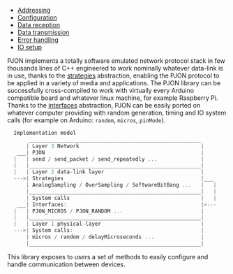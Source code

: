 - [Addressing](/documentation/addressing.md)
- [Configuration](/documentation/configuration.md)
- [Data reception](/documentation/data-reception.md)
- [Data transmission](/documentation/data-transmission.md)
- [Error handling](/documentation/error-handling.md)
- [IO setup](/documentation/io-setup.md)

PJON implements a totally software emulated network protocol stack in few thousands lines of C++ engineered to work nominally whatever data-link is in use, thanks to the [strategies](/strategies/README.md) abstraction, enabling the PJON protocol to be applied in a variety of media and applications. The PJON library can be successfully cross-compiled to work with virtually every Arduino compatible board and whatever linux machine, for example Raspberry Pi. Thanks to the [interfaces](/interfaces/README.md) abstraction, PJON can be easily ported on whatever computer providing with random generation, timing and IO system calls (for example on Arduino: `random`, `micros`, `pinMode`).

```cpp
  Implementation model
       _______________________________________________________
      | Layer 3 Network                                       |
   ___| PJON                                                  |
  |   | send / send_packet / send_repeatedly ...              |
  |   |_______________________________________________________|
  |   | Layer 2 data-link layer                               |
  --->| Strategies                                            |___
      | AnalogSampling / OverSampling / SoftwareBitBang ...   |   |
      |_______________________________________________________|   |
      | System calls                                          |   |
   ___| Interfaces:                                           |<---
  |   | PJON_MICROS / PJON_RANDOM ...                         |
  |   |_______________________________________________________|
  |   | Layer 1 physical-layer                                |
  --->| System calls:                                         |
      | micros / random / delayMicroseconds ...               |
      |_______________________________________________________|
```

This library exposes to users a set of methods to easily configure and handle communication between devices.
